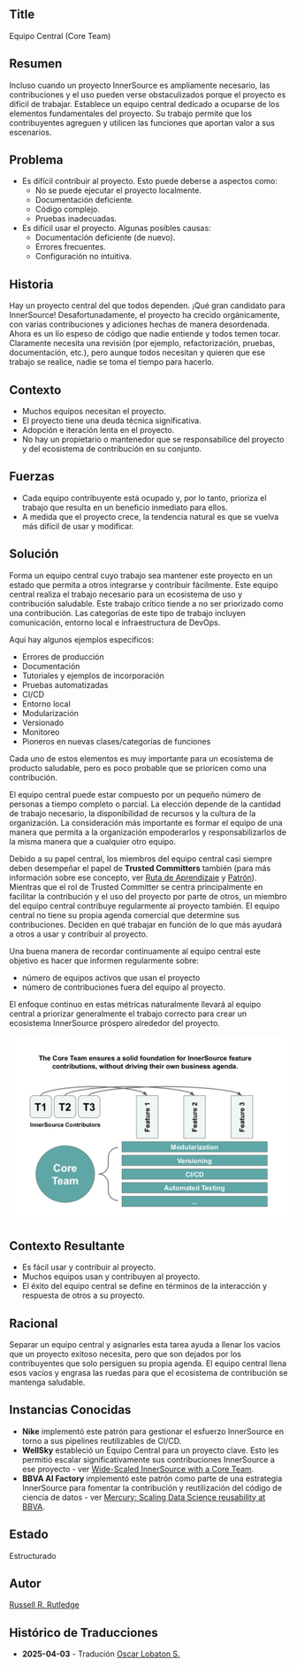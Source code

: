 ## Title

Equipo Central (Core Team)

## Resumen

Incluso cuando un proyecto InnerSource es ampliamente necesario, las contribuciones y el uso pueden verse obstaculizados porque el proyecto es difícil de trabajar.
Establece un equipo central dedicado a ocuparse de los elementos fundamentales del proyecto.
Su trabajo permite que los contribuyentes agreguen y utilicen las funciones que aportan valor a sus escenarios.

## Problema

* Es difícil contribuir al proyecto.
Esto puede deberse a aspectos como:
  * No se puede ejecutar el proyecto localmente.
  * Documentación deficiente.
  * Código complejo.
  * Pruebas inadecuadas.
* Es difícil usar el proyecto.
Algunas posibles causas:
  * Documentación deficiente (de nuevo).
  * Errores frecuentes.
  * Configuración no intuitiva.

## Historia

Hay un proyecto central del que todos dependen.
¡Qué gran candidato para InnerSource!
Desafortunadamente, el proyecto ha crecido orgánicamente, con varias contribuciones y adiciones hechas de manera desordenada.
Ahora es un lío espeso de código que nadie entiende y todos temen tocar.
Claramente necesita una revisión (por ejemplo, refactorización, pruebas, documentación, etc.), pero aunque todos necesitan y quieren que ese trabajo se realice, nadie se toma el tiempo para hacerlo.

## Contexto

* Muchos equipos necesitan el proyecto.
* El proyecto tiene una deuda técnica significativa.
* Adopción e iteración lenta en el proyecto.
* No hay un propietario o mantenedor que se responsabilice del proyecto y del ecosistema de contribución en su conjunto.

## Fuerzas

* Cada equipo contribuyente está ocupado y, por lo tanto, prioriza el trabajo que resulta en un beneficio inmediato para ellos.
* A medida que el proyecto crece, la tendencia natural es que se vuelva más difícil de usar y modificar.

## Solución

Forma un equipo central cuyo trabajo sea mantener este proyecto en un estado que permita a otros integrarse y contribuir fácilmente.
Este equipo central realiza el trabajo necesario para un ecosistema de uso y contribución saludable.
Este trabajo crítico tiende a no ser priorizado como una contribución.
Las categorías de este tipo de trabajo incluyen comunicación, entorno local e infraestructura de DevOps.

Aquí hay algunos ejemplos específicos:

* Errores de producción
* Documentación
* Tutoriales y ejemplos de incorporación
* Pruebas automatizadas
* CI/CD
* Entorno local
* Modularización
* Versionado
* Monitoreo
* Pioneros en nuevas clases/categorías de funciones

Cada uno de estos elementos es muy importante para un ecosistema de producto saludable, pero es poco probable que se prioricen como una contribución.

El equipo central puede estar compuesto por un pequeño número de personas a tiempo completo o parcial.
La elección depende de la cantidad de trabajo necesario, la disponibilidad de recursos y la cultura de la organización.
La consideración más importante es formar el equipo de una manera que permita a la organización empoderarlos y responsabilizarlos de la misma manera que a cualquier otro equipo.

Debido a su papel central, los miembros del equipo central casi siempre deben desempeñar el papel de **Trusted Committers** también (para más información sobre ese concepto, ver [Ruta de Aprendizaje][tc-learning-path] y [Patrón][tc-pattern]).
Mientras que el rol de Trusted Committer se centra principalmente en facilitar la contribución y el uso del proyecto por parte de otros, un miembro del equipo central contribuye regularmente al proyecto también.
El equipo central no tiene su propia agenda comercial que determine sus contribuciones.
Deciden en qué trabajar en función de lo que más ayudará a otros a usar y contribuir al proyecto.

Una buena manera de recordar continuamente al equipo central este objetivo es hacer que informen regularmente sobre:

* número de equipos activos que usan el proyecto
* número de contribuciones fuera del equipo al proyecto.

El enfoque continuo en estas métricas naturalmente llevará al equipo central a priorizar generalmente el trabajo correcto para crear un ecosistema InnerSource próspero alrededor del proyecto.

![Responsabilidades del Equipo Central y Contribuyentes InnerSource](../../../assets/img/core-team.png)

## Contexto Resultante

* Es fácil usar y contribuir al proyecto.
* Muchos equipos usan y contribuyen al proyecto.
* El éxito del equipo central se define en términos de la interacción y respuesta de otros a su proyecto.

## Racional

Separar un equipo central y asignarles esta tarea ayuda a llenar los vacíos que un proyecto exitoso necesita, pero que son dejados por los contribuyentes que solo persiguen su propia agenda.
El equipo central llena esos vacíos y engrasa las ruedas para que el ecosistema de contribución se mantenga saludable.

## Instancias Conocidas

* **Nike** implementó este patrón para gestionar el esfuerzo InnerSource en torno a sus pipelines reutilizables de CI/CD.
* **WellSky** estableció un Equipo Central para un proyecto clave. Esto les permitió escalar significativamente sus contribuciones InnerSource a ese proyecto - ver [Wide-Scaled InnerSource with a Core Team](https://www.youtube.com/watch?v=kgxexjYdhIc).
* **BBVA AI Factory** implementó este patrón como parte de una estrategia InnerSource para fomentar la contribución y reutilización del código de ciencia de datos - ver [Mercury: Scaling Data Science reusability at BBVA](https://www.bbvaaifactory.com/mercury-acelerando-la-reutilizacion-en-ciencia-de-datos-dentro-de-bbva/).

## Estado

Estructurado

## Autor

[Russell R. Rutledge](https://github.com/rrrutledge)

[tc-learning-path]: https://innersourcecommons.org/learn/learning-path/trusted-committer/
[tc-pattern]: ../2-structured/trusted-committer.md

## Histórico de Traducciones

- **2025-04-03** - Tradución [Oscar Lobaton S.](https://github.com/ovas04)
